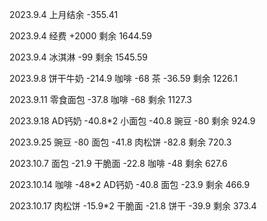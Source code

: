 2023.9.4 上月结余 -355.41

2023.9.4 经费 +2000 剩余 1644.59

2023.9.4 冰淇淋 -99 剩余 1545.59

2023.9.8 饼干牛奶 -214.9 咖啡 -68 茶 -36.59 剩余 1226.1

2023.9.11 零食面包 -37.8 咖啡 -68 剩余 1127.3

2023.9.18 AD钙奶 -40.8*2 小面包 -40.8 豌豆 -80 剩余 924.9

2023.9.25 豌豆 -80 面包 -41.8 肉松饼 -82.8 剩余 720.3

2023.10.7 面包 -21.9 干脆面 -22.8 咖啡 -48 剩余 627.6

2023.10.14 咖啡 -48*2 AD钙奶 -40.8 面包 -23.9 剩余 466.9

2023.10.17 肉松饼 -15.9*2 干脆面 -21.8 饼干 -39.9 剩余 373.4
